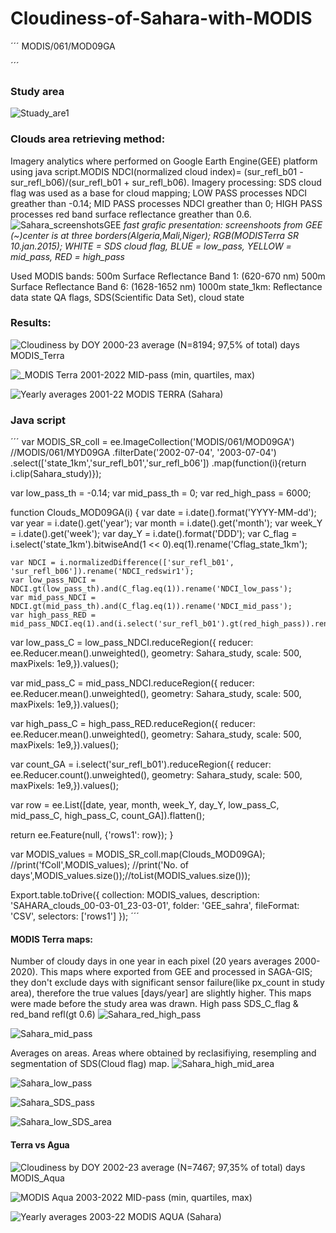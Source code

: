 # Cloudiness-of-Sahara-with-MODIS

´´´
MODIS/061/MOD09GA

´´´
### Study area

![Stuady_are1](https://github.com/RhoSpatial/Cloudiness-of-Sahara-with-MODIS-and-VIIRS/assets/111765142/083c5186-a60a-4deb-b9fd-b9e28cefdeba)

### Clouds area retrieving method:
Imagery analytics where performed on Google Earth Engine(GEE) platform using java script.MODIS NDCI(normalized cloud index)= (sur_refl_b01 - sur_refl_b06)/(sur_refl_b01 + sur_refl_b06).
Imagery processing: SDS cloud flag was used as a base for cloud mapping; LOW PASS processes NDCI greather than -0.14; MID PASS processes NDCI greather than 0; HIGH PASS processes red band surface reflectance greather than 0.6.
![Sahara_screenshotsGEE](https://github.com/RhoSpatial/Cloudiness-of-Sahara-with-MODIS-and-VIIRS/assets/111765142/3f663f55-6e9c-431a-ab44-6186f1465d53)
*fast grafic presentation: screenshoots from GEE (~)center is at three borders(Algeria,Mali,Niger); RGB(MODISTerra SR 10.jan.2015); WHITE = SDS cloud flag, BLUE = low_pass, YELLOW = mid_pass, RED = high_pass*

 Used MODIS bands:
 500m Surface Reflectance Band 1: (620-670 nm)
 500m Surface Reflectance Band 6: (1628-1652 nm)
1000m state_1km: Reflectance data state QA flags, SDS(Scientific Data Set), cloud state

### Results:
![Cloudiness by DOY  2000-23 average (N=8194; 97,5% of total) days MODIS_Terra](https://github.com/RhoSpatial/Cloudiness-of-Sahara-with-MODIS-and-VIIRS/assets/111765142/df769e65-0573-4120-aa57-9277b1354de5)

![_MODIS Terra   2001-2022    MID-pass  (min, quartiles, max) ](https://github.com/RhoSpatial/Cloudiness-of-Sahara-with-MODIS-and-VIIRS/assets/111765142/455d6205-1efd-4e65-b7d2-72067951d95d)

![Yearly averages 2001-22 MODIS TERRA  (Sahara)](https://github.com/RhoSpatial/Cloudiness-of-Sahara-with-MODIS-and-VIIRS/assets/111765142/8adb2b3a-faf2-4828-91ab-33b608409c41)

### Java script

´´´
var MODIS_SR_coll = ee.ImageCollection('MODIS/061/MOD09GA') //MODIS/061/MYD09GA
       .filterDate('2002-07-04', '2003-07-04')
       .select(['state_1km','sur_refl_b01','sur_refl_b06'])
       .map(function(i){return i.clip(Sahara_study)});
       
var low_pass_th = -0.14;
var mid_pass_th = 0;
var red_high_pass = 6000;

function Clouds_MOD09GA(i) {
    var date = i.date().format('YYYY-MM-dd');
    var year = i.date().get('year');
    var month = i.date().get('month');
    var week_Y = i.date().get('week');
    var day_Y = i.date().format('DDD');
    var C_flag = i.select('state_1km').bitwiseAnd(1 << 0).eq(1).rename('Cflag_state_1km');
    
    var NDCI = i.normalizedDifference(['sur_refl_b01', 'sur_refl_b06']).rename('NDCI_redswir1');
    var low_pass_NDCI = NDCI.gt(low_pass_th).and(C_flag.eq(1)).rename('NDCI_low_pass');
    var mid_pass_NDCI = NDCI.gt(mid_pass_th).and(C_flag.eq(1)).rename('NDCI_mid_pass');
    var high_pass_RED = mid_pass_NDCI.eq(1).and(i.select('sur_refl_b01').gt(red_high_pass)).rename('RED_high_pass');

  var low_pass_C = low_pass_NDCI.reduceRegion({
  reducer: ee.Reducer.mean().unweighted(),
  geometry: Sahara_study,
  scale: 500, 
  maxPixels: 1e9,}).values();
  
  var mid_pass_C = mid_pass_NDCI.reduceRegion({
  reducer: ee.Reducer.mean().unweighted(),
  geometry: Sahara_study,
  scale: 500, 
  maxPixels: 1e9,}).values();
  
  var high_pass_C = high_pass_RED.reduceRegion({
  reducer: ee.Reducer.mean().unweighted(),
  geometry: Sahara_study,
  scale: 500, 
  maxPixels: 1e9,}).values();
  
  var count_GA = i.select('sur_refl_b01').reduceRegion({
  reducer: ee.Reducer.count().unweighted(),
  geometry: Sahara_study,
  scale: 500, 
  maxPixels: 1e9,}).values();
  
  var row = ee.List([date, year, month, week_Y, day_Y, low_pass_C, mid_pass_C, high_pass_C, count_GA]).flatten();

return ee.Feature(null, {'rows1': row});
}

var MODIS_values = MODIS_SR_coll.map(Clouds_MOD09GA);
//print('fColl',MODIS_values);
//print('No. of days',MODIS_values.size());//toList(MODIS_values.size()));

Export.table.toDrive({
  collection: MODIS_values,
  description: 'SAHARA_clouds_00-03-01_23-03-01',
  folder: 'GEE_sahra',
  fileFormat: 'CSV',
  selectors: ['rows1']
});
´´´

#### MODIS Terra maps:
Number of cloudy days in one year in each pixel (20 years averages 2000-2020). This maps where exported from GEE and processed in SAGA-GIS; they don't exclude days with significant sensor 
failure(like px_count in study area), therefore the true values [days/year] are slightly higher. This maps were made before the study area was drawn.
High pass SDS_C_flag & red_band refl(gt 0.6)
![Sahara_red_high_pass](https://github.com/RhoSpatial/Cloudiness-of-Sahara-with-MODIS-and-VIIRS/assets/111765142/55510733-3b0d-41d7-888c-26abe4b94e42)

![Sahara_mid_pass](https://github.com/RhoSpatial/Cloudiness-of-Sahara-with-MODIS-and-VIIRS/assets/111765142/ceaa9eac-4a7e-4d24-a396-d5823b8429d4)

Averages on areas. Areas where obtained by reclasifiying, resempling and segmentation of SDS(Cloud flag) map.
![Sahara_high_mid_area](https://github.com/RhoSpatial/Cloudiness-of-Sahara-with-MODIS-and-VIIRS/assets/111765142/b3887bcf-1c2f-4014-9d8e-259d314c652d)

![Sahara_low_pass](https://github.com/RhoSpatial/Cloudiness-of-Sahara-with-MODIS-and-VIIRS/assets/111765142/b5e52e6a-9ebd-4675-acab-fba819ae810d)

![Sahara_SDS_pass](https://github.com/RhoSpatial/Cloudiness-of-Sahara-with-MODIS-and-VIIRS/assets/111765142/e46d9751-e8c9-40c7-8c4a-b7957d5dd019)

![Sahara_low_SDS_area](https://github.com/RhoSpatial/Cloudiness-of-Sahara-with-MODIS-and-VIIRS/assets/111765142/e81499cd-937f-4bb1-856d-dcbc3e07eab4)


#### Terra vs Agua
![Cloudiness by DOY  2002-23 average (N=7467; 97,35% of total) days MODIS_Aqua](https://github.com/RhoSpatial/Cloudiness-of-Sahara-with-MODIS-and-VIIRS/assets/111765142/e129d8a1-9ab8-4011-97c7-18b35e8e22a5)

![MODIS Aqua   2003-2022   MID-pass (min, quartiles, max) ](https://github.com/RhoSpatial/Cloudiness-of-Sahara-with-MODIS-and-VIIRS/assets/111765142/a472f5da-cc09-44c2-b055-de093087ce5a)

![Yearly averages 2003-22 MODIS AQUA (Sahara)](https://github.com/RhoSpatial/Cloudiness-of-Sahara-with-MODIS-and-VIIRS/assets/111765142/9e11150f-835a-4bef-b430-92729b695c12)




